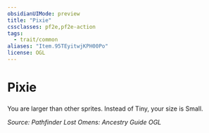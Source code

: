 ```yaml
---
obsidianUIMode: preview
title: "Pixie"
cssclasses: pf2e,pf2e-action
tags:
  - trait/common
aliases: "Item.95TEyitwjKPH00Po"
license: OGL
---
```

# Pixie

### 






You are larger than other sprites. Instead of Tiny, your size is Small.

*Source: Pathfinder Lost Omens: Ancestry Guide*
*OGL*